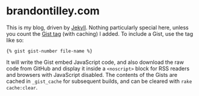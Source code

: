 brandontilley.com
=================

This is my blog, driven by [Jekyll](https://github.com/mojombo/jekyll). Nothing particularly special here, unless you count the [Gist tag](https://github.com/BinaryMuse/brandontilley-blog/blob/master/_plugins/gist_tag.rb) (with caching) I added. To include a Gist, use the tag like so:

    {% gist gist-number file-name %}

It will write the Gist embed JavaScript code, and also download the raw code from GitHub and display it inside a `<noscript>` block for RSS readers and browsers with JavaScript disabled. The contents of the Gists are cached in `_gist_cache` for subsequent builds, and can be cleared with `rake cache:clear`.